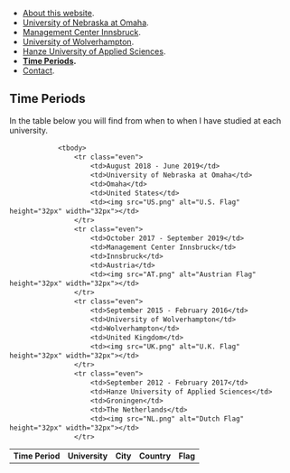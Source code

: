 - [About this website](./index.md).
- [University of Nebraska at Omaha](./uno.md).
- [Management Center Innsbruck](./mci.md).
- [University of Wolverhampton](./wlv.md).
- [Hanze University of Applied Sciences](./hanze.md).
- <b>[Time Periods](./time_periods.md).</b>
- [Contact](./contact.md).

## Time Periods

In the table below you will find from when to when I have studied at each university.

<table>
					<tr>
						<th scope="col">Time Period</th>
						<th scope="col">University</th>
						<th scope="col">City</th>
						<th scope="col">Country</th>
						<th scope="col">Flag</th>
					</tr>

				<tbody>
					<tr class="even">
						<td>August 2018 - June 2019</td>
						<td>University of Nebraska at Omaha</td>
						<td>Omaha</td>
						<td>United States</td>
						<td><img src="US.png" alt="U.S. Flag" height="32px" width="32px"></td>
					</tr>
					<tr class="even">
						<td>October 2017 - September 2019</td>
						<td>Management Center Innsbruck</td>
						<td>Innsbruck</td>
						<td>Austria</td>
						<td><img src="AT.png" alt="Austrian Flag" height="32px" width="32px"></td>
					</tr>
					<tr class="even">
						<td>September 2015 - February 2016</td>
						<td>University of Wolverhampton</td>
						<td>Wolverhampton</td>
						<td>United Kingdom</td>
						<td><img src="UK.png" alt="U.K. Flag" height="32px" width="32px"></td>
					</tr>
					<tr class="even">
						<td>September 2012 - February 2017</td>
						<td>Hanze University of Applied Sciences</td>
						<td>Groningen</td>
						<td>The Netherlands</td>
						<td><img src="NL.png" alt="Dutch Flag" height="32px" width="32px"></td>
					</tr>
